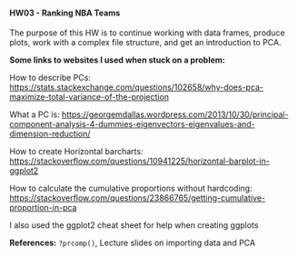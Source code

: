 #### HW03 - Ranking NBA Teams

The purpose of this HW is to continue working with data frames, produce plots, work with a complex file structure, and get an introduction to PCA.

**Some links to websites I used when stuck on a problem:**

How to describe PCs: https://stats.stackexchange.com/questions/102658/why-does-pca-maximize-total-variance-of-the-projection

What a PC is: https://georgemdallas.wordpress.com/2013/10/30/principal-component-analysis-4-dummies-eigenvectors-eigenvalues-and-dimension-reduction/

How to create Horizontal barcharts: https://stackoverflow.com/questions/10941225/horizontal-barplot-in-ggplot2

How to calculate the cumulative proportions without hardcoding: https://stackoverflow.com/questions/23866765/getting-cumulative-proportion-in-pca

I also used the ggplot2 cheat sheet for help when creating ggplots

**References:** `?prcomp()`, Lecture slides on importing data and PCA